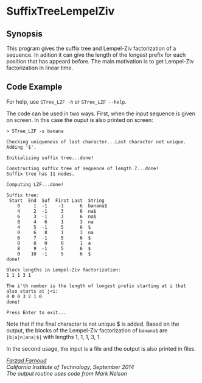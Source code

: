 # SuffixTreeLempelZiv

## Synopsis
This program gives the suffix tree and Lempel-Ziv factorization of a sequence. In adition it can give the length of the longest prefix for each position that has appeard before. The main motivation is to get Lempel-Ziv factorization in linear time.

## Code Example
For help, use `STree_LZF -h` or `STree_LZF --help`.

The code can be used in two ways. First, when the input sequence is given on screen. In this case the ouput is also printed on screen:
```
> STree_LZF -s banana

Checking uniqueness of last character...Last character not unique. Adding '$'.

Initializing suffix tree...done!

Constructing suffix tree of sequence of length 7...done!
Suffix tree has 11 nodes.

Computing LZF...done!

Suffix tree:
 Start  End  Suf  First Last  String
    0     1  -1    -1      6  banana$
    4     2  -1     3      6  na$
    6     3  -1     3      6  na$
    8     4   6     1      3  na
    4     5  -1     5      6  $
    0     6   8     1      3  na
    6     7  -1     5      6  $
    0     8   0     0      1  a
    8     9  -1     5      6  $
    0    10  -1     5      6  $
done!

Block lengths in Lempel-Ziv factorization:
1 1 1 3 1

The i'th number is the length of longest prefix starting at i that also starts at j<i:
0 0 0 3 2 1 0
done!

Press Enter to exit...
``` 
Note that if the final character is not unique $ is added. Based on the output, the blocks of the Lempel-Ziv factorization of `banana$` are `|b|a|n|ana|$|` with lengths 1, 1, 1, 3, 1.

In the second usage, the input is a file and the output is also printed in files. 


_[Farzad Farnoud](http://farnoud.info)_  
_California Institute of Technology, September 2014_  
_The output routine uses code from Mark Nelson_  
